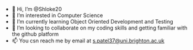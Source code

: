 - 👋 Hi, I’m @Shloke20
- 👀 I’m interested in Computer Science 
- 🌱 I’m currently learning Object Oriented Development and Testing 
- 💞️ I’m looking to collaborate on my coding skills and getting familiar with the github platform
- 📫 You csn reach me by email at s.patel37@uni.brighton.ac.uk

<!---
Shloke20/Shloke20 is a ✨ special ✨ repository because its `README.md` (this file) appears on your GitHub profile.
You can click the Preview link to take a look at your changes.
--->
